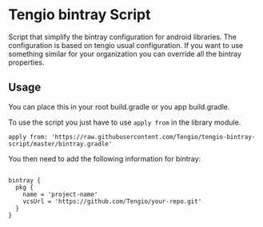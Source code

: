 Tengio bintray Script
=====================

Script that simplify the bintray configuration for android libraries. The configuration is based on tengio usual configuration. 
If you want to use something similar for your organization you can override all the bintray properties.

Usage
-----

You can place this in your root build.gradle or you app build.gradle.

To use the script you just have to use ```apply from``` in the library module.

```
apply from: 'https://raw.githubusercontent.com/Tengio/tengio-bintray-script/master/bintray.gradle'
```

You then need to add the following information for bintray:

```

bintray {
  pkg {
    name = 'project-name'
    vcsUrl = 'https://github.com/Tengio/your-repo.git'
  }
}
```

